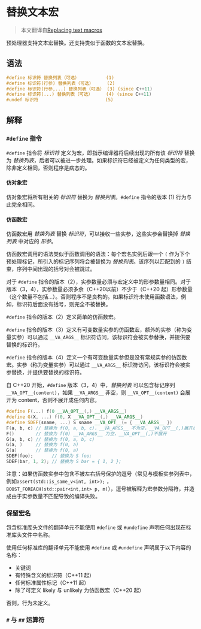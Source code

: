 # 替换文本宏

> 本文翻译自[Replacing text macros](https://en.cppreference.com/w/cpp/preprocessor/replace)

预处理器支持文本宏替换。还支持类似于函数的文本宏替换。

## 语法

```c++
#define 标识符 替换列表（可选）          (1)
#define 标识符(行参) 替换列表（可选）     (2)
#define 标识符(行参,...) 替换列表（可选） (3) (since C++11)
#define 标识符(...) 替换列表（可选）     (4) (since C++11)
#undef 标识符                         (5)
```

## 解释

### `#define` 指令

`#define` 指令将 *标识符* 定义为宏，即指示编译器将后续出现的所有该 *标识符* 替换为 *替换列表*，后者可以被进一步处理。如果标识符已经被定义为任何类型的宏，除非定义相同，否则程序是病态的。

#### 仿对象宏

仿对象宏将所有相关的 *标识符* 替换为 *替换列表*。`#define` 指令的版本 (1) 行为与此完全相同。

#### 仿函数宏

仿函数宏用 *替换列表* 替换 *标识符*，可以接收一些实参，这些实参会替换掉 *替换列表* 中对应的 *形参*。

仿函数宏调用的语法类似于函数调用的语法：每个宏名实例后跟一个 `(` 作为下个预处理标记，所引入的标记序列将会被替换为 *替换列表*。该序列以匹配到的 `)` 结束，序列中间出现的括号对会被跳过。

对于 `#define` 指令的版本（2），实参数量必须与宏定义中的形参数量相同。对于版本（3，4），实参数量必须多余（C++20以前）不少于（C++20 起）形参数量（这个数量不包括...）。否则程序不是良构的。如果标识符未使用函数语法，例如，标识符后面没有括号，则完全不被替换。

`#define` 指令的版本（2）定义简单的仿函数宏。

`#define` 指令的版本（3）定义有可变数量实参的仿函数宏，额外的实参（称为变量实参）可以通过 `__VA_ARGS__` 标识符访问，该标识符会被实参替换，并提供要替换的标识符。

`#define` 指令的版本（4）定义一个有可变数量实参但是没有常规实参的仿函数宏。实参（称为变量实参）可以通过 `__VA_ARGS__` 标识符访问，该标识符会被实参替换，并提供要替换的标识符。

自 C++20 开始，`#define` 版本（3，4）中，*替换列表* 可以包含标记序列 `__VA_OPT__(content)`，如果 `__VA_ARGS__` 非空，则 `__VA_OPT__(content)` 会展开为 content，否则不展开成任何内容。

```c++
#define F(...) f(0 __VA_OPT__(,) __VA_ARGS__)
#define G(X, ...) f(0, X __VA_OPT__(,) __VA_ARGS__)
#define SDEF(sname, ...) S sname __VA_OPT__(= { __VA_ARGS__ })
F(a, b, c) // 替换为 f(0, a, b, c)，__VA_ARGS__ 不为空，__VA_OPT__(,)展开成,
F()        // 替换为 f(0) __VA_ARGS__ 为空，__VA_OPT__(,)不展开
G(a, b, c) // 替换为 f(0, a, b, c)
G(a, )     // 替换为 f(0, a)
G(a)       // 替换为 f(0, a)
SDEF(foo);       // 替换为 S foo;
SDEF(bar, 1, 2); // 替换为 S bar = { 1, 2 };
```

注意：如果仿函数实参中包含不被左右括号保护的逗号（常见与模板实参列表中，例如`assert(std::is_same_v<int, int>);` ，`BOOST_FOREACH(std::pair<int,int> p, m)`），逗号被解释为宏参数分隔符，并造成由于实参数量不匹配导致的编译失败。

### 保留宏名

包含标准库头文件的翻译单元不能使用 `#define` 或 `#undefine` 声明任何出现在标准库头文件中名称。

使用任何标准库的翻译单元不能使用 `#define` 或 `#undefine`  声明属于以下内容的名称：

- 关键词
- 有特殊含义的标识符（C++11 起）
- 任何标准属性标记（C++11 起）
- 除了可定义 likely 与 unlikely 为仿函数宏（C++20 起）

否则，行为未定义。

### `#` 与 `##` 运算符



































